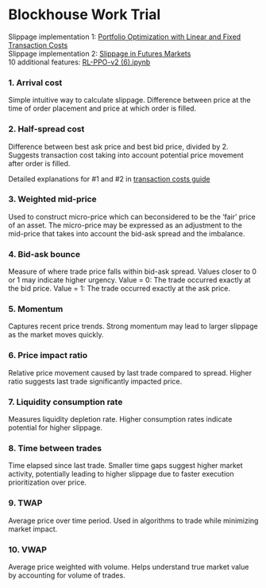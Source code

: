 # Blockhouse Work Trial

Slippage implementation 1: [Portfolio Optimization with Linear and Fixed Transaction Costs](https://github.com/aryandhr/blockhouse-work-trial/blob/main/slippage-implementation-1.ipynb) <br>
Slippage implementation 2: [Slippage in Futures Markets](https://github.com/aryandhr/blockhouse-work-trial/blob/main/slippage-implementation-1.ipynb) <br>
10 additional features: [RL-PPO-v2 (6).ipynb](https://github.com/aryandhr/blockhouse-work-trial/blob/main/RL-PPO-v2%20(6).ipynb)

### 1. Arrival cost
Simple intuitive way to calculate slippage. Difference between price at the time of order placement and price at which order is filled.

### 2. Half-spread cost
Difference between best ask price and best bid price, divided by 2. Suggests transaction cost taking into account potential price movement after order is filled.

Detailed explanations for #1 and #2 in [transaction costs guide](transation-costs-guide.pdf)

### 3. Weighted mid-price
Used to construct micro-price which can beconsidered to be the ‘fair’ price of an asset. The micro-price may be expressed as an adjustment to the mid-price that takes into account the bid-ask spread and the imbalance.

### 4. Bid-ask bounce
Measure of where trade price falls within bid-ask spread. Values closer to 0 or 1 may indicate higher urgency.
Value = 0: The trade occurred exactly at the bid price.
Value = 1: The trade occurred exactly at the ask price.

### 5. Momentum
Captures recent price trends. Strong momentum may lead to larger slippage as the market moves quickly.

### 6. Price impact ratio
Relative price movement caused by last trade compared to spread. Higher ratio suggests last trade significantly impacted price.

### 7. Liquidity consumption rate
Measures liquidity depletion rate. Higher consumption rates indicate potential for higher slippage.

### 8. Time between trades
Time elapsed since last trade. Smaller time gaps suggest higher market activity, potentially leading to higher slippage due to faster execution prioritization over price.

### 9. TWAP
Average price over time period. Used in algorithms to trade while minimizing market impact.

### 10. VWAP
Average price weighted with volume. Helps understand true market value by accounting for volume of trades.
